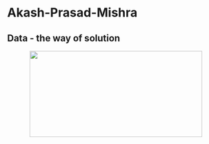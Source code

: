 # Akash-Prasad-Mishra
## Data - the way of solution
<div id="header" align="center">
  <img src="https://cdn.pixabay.com/photo/2023/02/08/08/50/frequency-wave-7776034_1280.jpg" width="400" height="200"/>
</div
